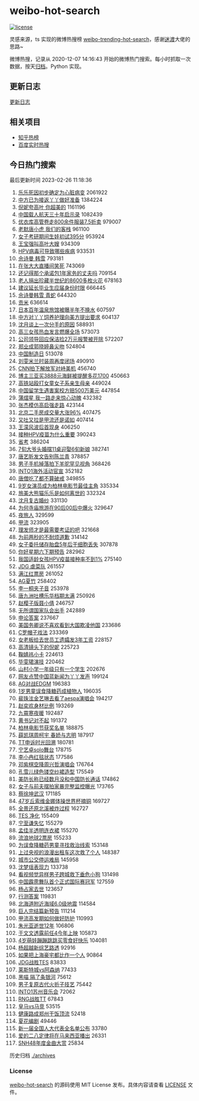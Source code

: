 # weibo-hot-search

[![license](https://img.shields.io/github/license/Arrackisarookie/weibo-hot-search)](https://github.com/Arrackisarookie/weibo-hot-search/blob/master/LICENSE)

灵感来源，ts 实现的微博热搜榜 [weibo-trending-hot-search](https://github.com/justjavac/weibo-trending-hot-search)，感谢[迷渡](https://github.com/justjavac)大佬的思路~

微博热搜，记录从 2020-12-07 14:16:43 开始的微博热门搜索。每小时抓取一次数据，按天[归档](./archives)。Python 实现。

## 更新日志
[更新日志](./UPDATE.md)

## 相关项目
+ [知乎热榜](https://github.com/Arrackisarookie/zhihu-top-search)
+ [百度实时热搜](https://github.com/Arrackisarookie/baidu-hot-search)

## 今日热门搜索

<!-- Rank Begin -->

最后更新时间 2023-02-26 11:18:36

1. [乐乐死因初步确定为心脏病变](https://s.weibo.com/weibo?q=%23%E4%B9%90%E4%B9%90%E6%AD%BB%E5%9B%A0%E5%88%9D%E6%AD%A5%E7%A1%AE%E5%AE%9A%E4%B8%BA%E5%BF%83%E8%84%8F%E7%97%85%E5%8F%98%23&t=31&band_rank=1&Refer=top) 2061922
1. [中方已为接返丫丫做好准备](https://s.weibo.com/weibo?q=%23%E4%B8%AD%E6%96%B9%E5%B7%B2%E4%B8%BA%E6%8E%A5%E8%BF%94%E4%B8%AB%E4%B8%AB%E5%81%9A%E5%A5%BD%E5%87%86%E5%A4%87%23&t=31&band_rank=2&Refer=top) 1384224
1. [倪妮夸高叶 你超美的](https://s.weibo.com/weibo?q=%E5%80%AA%E5%A6%AE%E5%A4%B8%E9%AB%98%E5%8F%B6%20%E4%BD%A0%E8%B6%85%E7%BE%8E%E7%9A%84&t=31&band_rank=1&Refer=top) 1161196
1. [中国载人航天三十年启示录](https://s.weibo.com/weibo?q=%23%E4%B8%AD%E5%9B%BD%E8%BD%BD%E4%BA%BA%E8%88%AA%E5%A4%A9%E4%B8%89%E5%8D%81%E5%B9%B4%E5%90%AF%E7%A4%BA%E5%BD%95%23&t=31&band_rank=3&Refer=top) 1082439
1. [优衣库高管卷走800余件服装7.5折卖](https://s.weibo.com/weibo?q=%23%E4%BC%98%E8%A1%A3%E5%BA%93%E9%AB%98%E7%AE%A1%E5%8D%B7%E8%B5%B0800%E4%BD%99%E4%BB%B6%E6%9C%8D%E8%A3%857.5%E6%8A%98%E5%8D%96%23&t=31&band_rank=11&Refer=top) 979007
1. [老默唐小虎 我们的客栈](https://s.weibo.com/weibo?q=%E8%80%81%E9%BB%98%E5%94%90%E5%B0%8F%E8%99%8E%20%E6%88%91%E4%BB%AC%E7%9A%84%E5%AE%A2%E6%A0%88&t=31&band_rank=5&Refer=top) 961100
1. [女子考研期间生娃初试395分](https://s.weibo.com/weibo?q=%23%E5%A5%B3%E5%AD%90%E8%80%83%E7%A0%94%E6%9C%9F%E9%97%B4%E7%94%9F%E5%A8%83%E5%88%9D%E8%AF%95395%E5%88%86%23&t=31&band_rank=35&Refer=top) 953924
1. [王宝强叫高叶大嫂](https://s.weibo.com/weibo?q=%23%E7%8E%8B%E5%AE%9D%E5%BC%BA%E5%8F%AB%E9%AB%98%E5%8F%B6%E5%A4%A7%E5%AB%82%23&t=31&band_rank=6&Refer=top) 934309
1. [HPV病毒可导致哪些疾病](https://s.weibo.com/weibo?q=%23HPV%E7%97%85%E6%AF%92%E5%8F%AF%E5%AF%BC%E8%87%B4%E5%93%AA%E4%BA%9B%E7%96%BE%E7%97%85%23&t=31&band_rank=31&Refer=top) 933531
1. [佘诗曼 韩雪](https://s.weibo.com/weibo?q=%E4%BD%98%E8%AF%97%E6%9B%BC%20%E9%9F%A9%E9%9B%AA&t=31&band_rank=2&Refer=top) 793181
1. [在张大大直播间笑死](https://s.weibo.com/weibo?q=%E5%9C%A8%E5%BC%A0%E5%A4%A7%E5%A4%A7%E7%9B%B4%E6%92%AD%E9%97%B4%E7%AC%91%E6%AD%BB&t=31&band_rank=2&Refer=top) 743069
1. [还记得那个承诺包1年家务的丈夫吗](https://s.weibo.com/weibo?q=%23%E8%BF%98%E8%AE%B0%E5%BE%97%E9%82%A3%E4%B8%AA%E6%89%BF%E8%AF%BA%E5%8C%851%E5%B9%B4%E5%AE%B6%E5%8A%A1%E7%9A%84%E4%B8%88%E5%A4%AB%E5%90%97%23&t=31&band_rank=22&Refer=top) 709154
1. [老人捐出珍藏半世纪的8600多枚火花](https://s.weibo.com/weibo?q=%23%E8%80%81%E4%BA%BA%E6%8D%90%E5%87%BA%E7%8F%8D%E8%97%8F%E5%8D%8A%E4%B8%96%E7%BA%AA%E7%9A%848600%E5%A4%9A%E6%9E%9A%E7%81%AB%E8%8A%B1%23&t=31&band_rank=7&Refer=top) 678163
1. [建议延长毕业生应届身份时限](https://s.weibo.com/weibo?q=%23%E5%BB%BA%E8%AE%AE%E5%BB%B6%E9%95%BF%E6%AF%95%E4%B8%9A%E7%94%9F%E5%BA%94%E5%B1%8A%E8%BA%AB%E4%BB%BD%E6%97%B6%E9%99%90%23&t=31&band_rank=2&Refer=top) 666445
1. [佘诗曼韩雪 青蛇](https://s.weibo.com/weibo?q=%E4%BD%98%E8%AF%97%E6%9B%BC%E9%9F%A9%E9%9B%AA%20%E9%9D%92%E8%9B%87&t=31&band_rank=8&Refer=top) 644320
1. [贡米](https://s.weibo.com/weibo?q=%E8%B4%A1%E7%B1%B3&t=31&band_rank=9&Refer=top) 636614
1. [日本百年温泉旅馆被曝半年不换水](https://s.weibo.com/weibo?q=%23%E6%97%A5%E6%9C%AC%E7%99%BE%E5%B9%B4%E6%B8%A9%E6%B3%89%E6%97%85%E9%A6%86%E8%A2%AB%E6%9B%9D%E5%8D%8A%E5%B9%B4%E4%B8%8D%E6%8D%A2%E6%B0%B4%23&t=31&band_rank=5&Refer=top) 607597
1. [中方对丫丫饲养护理向美方提出要求](https://s.weibo.com/weibo?q=%23%E4%B8%AD%E6%96%B9%E5%AF%B9%E4%B8%AB%E4%B8%AB%E9%A5%B2%E5%85%BB%E6%8A%A4%E7%90%86%E5%90%91%E7%BE%8E%E6%96%B9%E6%8F%90%E5%87%BA%E8%A6%81%E6%B1%82%23&t=31&band_rank=19&Refer=top) 604137
1. [沈月谈上一次分手的原因](https://s.weibo.com/weibo?q=%23%E6%B2%88%E6%9C%88%E8%B0%88%E4%B8%8A%E4%B8%80%E6%AC%A1%E5%88%86%E6%89%8B%E7%9A%84%E5%8E%9F%E5%9B%A0%23&t=31&band_rank=4&Refer=top) 588931
1. [高三女孩热血发言燃爆全场](https://s.weibo.com/weibo?q=%23%E9%AB%98%E4%B8%89%E5%A5%B3%E5%AD%A9%E7%83%AD%E8%A1%80%E5%8F%91%E8%A8%80%E7%87%83%E7%88%86%E5%85%A8%E5%9C%BA%23&t=31&band_rank=10&Refer=top) 573073
1. [公司领导回应保洁捡2万元报警被开除](https://s.weibo.com/weibo?q=%23%E5%85%AC%E5%8F%B8%E9%A2%86%E5%AF%BC%E5%9B%9E%E5%BA%94%E4%BF%9D%E6%B4%81%E6%8D%A12%E4%B8%87%E5%85%83%E6%8A%A5%E8%AD%A6%E8%A2%AB%E5%BC%80%E9%99%A4%23&t=31&band_rank=6&Refer=top) 572207
1. [郑业成郭晓婷鼻尖吻](https://s.weibo.com/weibo?q=%23%E9%83%91%E4%B8%9A%E6%88%90%E9%83%AD%E6%99%93%E5%A9%B7%E9%BC%BB%E5%B0%96%E5%90%BB%23&t=31&band_rank=4&Refer=top) 524804
1. [中国制造日](https://s.weibo.com/weibo?q=%23%E4%B8%AD%E5%9B%BD%E5%88%B6%E9%80%A0%E6%97%A5%23&t=31&band_rank=9&Refer=top) 513078
1. [刘雯米兰时装周再度闭场](https://s.weibo.com/weibo?q=%23%E5%88%98%E9%9B%AF%E7%B1%B3%E5%85%B0%E6%97%B6%E8%A3%85%E5%91%A8%E5%86%8D%E5%BA%A6%E9%97%AD%E5%9C%BA%23&t=31&band_rank=11&Refer=top) 490910
1. [CNN拍下解放军对峙美机](https://s.weibo.com/weibo?q=%23CNN%E6%8B%8D%E4%B8%8B%E8%A7%A3%E6%94%BE%E5%86%9B%E5%AF%B9%E5%B3%99%E7%BE%8E%E6%9C%BA%23&t=31&band_rank=31&Refer=top) 456740
1. [博主三亚买3888元海鲜被提醒多花1700](https://s.weibo.com/weibo?q=%23%E5%8D%9A%E4%B8%BB%E4%B8%89%E4%BA%9A%E4%B9%B03888%E5%85%83%E6%B5%B7%E9%B2%9C%E8%A2%AB%E6%8F%90%E9%86%92%E5%A4%9A%E8%8A%B11700%23&t=31&band_rank=5&Refer=top) 450663
1. [高铁站殴打女童女子系亲生母亲](https://s.weibo.com/weibo?q=%23%E9%AB%98%E9%93%81%E7%AB%99%E6%AE%B4%E6%89%93%E5%A5%B3%E7%AB%A5%E5%A5%B3%E5%AD%90%E7%B3%BB%E4%BA%B2%E7%94%9F%E6%AF%8D%E4%BA%B2%23&t=31&band_rank=31&Refer=top) 449024
1. [中国留学生遇害案校方赔500万美元](https://s.weibo.com/weibo?q=%23%E4%B8%AD%E5%9B%BD%E7%95%99%E5%AD%A6%E7%94%9F%E9%81%87%E5%AE%B3%E6%A1%88%E6%A0%A1%E6%96%B9%E8%B5%94500%E4%B8%87%E7%BE%8E%E5%85%83%23&t=31&band_rank=11&Refer=top) 447854
1. [蒲熠星 我一路走来惊心动魄](https://s.weibo.com/weibo?q=%E8%92%B2%E7%86%A0%E6%98%9F%20%E6%88%91%E4%B8%80%E8%B7%AF%E8%B5%B0%E6%9D%A5%E6%83%8A%E5%BF%83%E5%8A%A8%E9%AD%84&t=31&band_rank=6&Refer=top) 432382
1. [张杰模仿高启强走路](https://s.weibo.com/weibo?q=%23%E5%BC%A0%E6%9D%B0%E6%A8%A1%E4%BB%BF%E9%AB%98%E5%90%AF%E5%BC%BA%E8%B5%B0%E8%B7%AF%23&t=31&band_rank=13&Refer=top) 423144
1. [北京二手房成交量大涨96%](https://s.weibo.com/weibo?q=%23%E5%8C%97%E4%BA%AC%E4%BA%8C%E6%89%8B%E6%88%BF%E6%88%90%E4%BA%A4%E9%87%8F%E5%A4%A7%E6%B6%A896%25%23&t=31&band_rank=13&Refer=top) 407475
1. [又吐又拉是甲流还是诺如](https://s.weibo.com/weibo?q=%23%E5%8F%88%E5%90%90%E5%8F%88%E6%8B%89%E6%98%AF%E7%94%B2%E6%B5%81%E8%BF%98%E6%98%AF%E8%AF%BA%E5%A6%82%23&t=31&band_rank=9&Refer=top) 407414
1. [王濛风波后首现身](https://s.weibo.com/weibo?q=%23%E7%8E%8B%E6%BF%9B%E9%A3%8E%E6%B3%A2%E5%90%8E%E9%A6%96%E7%8E%B0%E8%BA%AB%23&t=31&band_rank=40&Refer=top) 406250
1. [接种HPV疫苗为什么重要](https://s.weibo.com/weibo?q=%23%E6%8E%A5%E7%A7%8DHPV%E7%96%AB%E8%8B%97%E4%B8%BA%E4%BB%80%E4%B9%88%E9%87%8D%E8%A6%81%23&t=31&band_rank=10&Refer=top) 390243
1. [省考](https://s.weibo.com/weibo?q=%E7%9C%81%E8%80%83&t=31&band_rank=7&Refer=top) 386204
1. [7旬大爷头婚摆11桌迎娶6旬新娘](https://s.weibo.com/weibo?q=%237%E6%97%AC%E5%A4%A7%E7%88%B7%E5%A4%B4%E5%A9%9A%E6%91%8611%E6%A1%8C%E8%BF%8E%E5%A8%B66%E6%97%AC%E6%96%B0%E5%A8%98%23&t=31&band_rank=13&Refer=top) 382741
1. [唐艺昕发文告别陈兰青](https://s.weibo.com/weibo?q=%23%E5%94%90%E8%89%BA%E6%98%95%E5%8F%91%E6%96%87%E5%91%8A%E5%88%AB%E9%99%88%E5%85%B0%E9%9D%92%23&t=31&band_rank=8&Refer=top) 378857
1. [男子手机掉落拍下羊驼罕见视角](https://s.weibo.com/weibo?q=%23%E7%94%B7%E5%AD%90%E6%89%8B%E6%9C%BA%E6%8E%89%E8%90%BD%E6%8B%8D%E4%B8%8B%E7%BE%8A%E9%A9%BC%E7%BD%95%E8%A7%81%E8%A7%86%E8%A7%92%23&t=31&band_rank=17&Refer=top) 368426
1. [INTO1海外活动官宣](https://s.weibo.com/weibo?q=%23INTO1%E6%B5%B7%E5%A4%96%E6%B4%BB%E5%8A%A8%E5%AE%98%E5%AE%A3%23&t=31&band_rank=15&Refer=top) 352182
1. [唐僧吃了都不算破戒](https://s.weibo.com/weibo?q=%23%E5%94%90%E5%83%A7%E5%90%83%E4%BA%86%E9%83%BD%E4%B8%8D%E7%AE%97%E7%A0%B4%E6%88%92%23&t=31&band_rank=9&Refer=top) 349855
1. [9岁女演员成为柏林电影节最佳主角](https://s.weibo.com/weibo?q=%239%E5%B2%81%E5%A5%B3%E6%BC%94%E5%91%98%E6%88%90%E4%B8%BA%E6%9F%8F%E6%9E%97%E7%94%B5%E5%BD%B1%E8%8A%82%E6%9C%80%E4%BD%B3%E4%B8%BB%E8%A7%92%23&t=31&band_rank=12&Refer=top) 335334
1. [旅美大熊猫乐乐是如何离世的](https://s.weibo.com/weibo?q=%23%E6%97%85%E7%BE%8E%E5%A4%A7%E7%86%8A%E7%8C%AB%E4%B9%90%E4%B9%90%E6%98%AF%E5%A6%82%E4%BD%95%E7%A6%BB%E4%B8%96%E7%9A%84%23&t=31&band_rank=10&Refer=top) 332324
1. [沈月复古婚纱](https://s.weibo.com/weibo?q=%23%E6%B2%88%E6%9C%88%E5%A4%8D%E5%8F%A4%E5%A9%9A%E7%BA%B1%23&t=31&band_rank=11&Refer=top) 331130
1. [为何寺庙旅游在90后00后中爆火](https://s.weibo.com/weibo?q=%23%E4%B8%BA%E4%BD%95%E5%AF%BA%E5%BA%99%E6%97%85%E6%B8%B8%E5%9C%A890%E5%90%8E00%E5%90%8E%E4%B8%AD%E7%88%86%E7%81%AB%23&t=31&band_rank=23&Refer=top) 329647
1. [夜旅人](https://s.weibo.com/weibo?q=%E5%A4%9C%E6%97%85%E4%BA%BA&t=31&band_rank=12&Refer=top) 329599
1. [甲流](https://s.weibo.com/weibo?q=%23%E7%94%B2%E6%B5%81%23&t=31&band_rank=13&Refer=top) 323905
1. [理发师才是最需要考证的吧](https://s.weibo.com/weibo?q=%23%E7%90%86%E5%8F%91%E5%B8%88%E6%89%8D%E6%98%AF%E6%9C%80%E9%9C%80%E8%A6%81%E8%80%83%E8%AF%81%E7%9A%84%E5%90%A7%23&t=31&band_rank=14&Refer=top) 321668
1. [为前两秒的不耐烦道歉](https://s.weibo.com/weibo?q=%23%E4%B8%BA%E5%89%8D%E4%B8%A4%E7%A7%92%E7%9A%84%E4%B8%8D%E8%80%90%E7%83%A6%E9%81%93%E6%AD%89%23&t=31&band_rank=15&Refer=top) 314142
1. [女子委托储存胎盘5年后干细胞丢失](https://s.weibo.com/weibo?q=%23%E5%A5%B3%E5%AD%90%E5%A7%94%E6%89%98%E5%82%A8%E5%AD%98%E8%83%8E%E7%9B%985%E5%B9%B4%E5%90%8E%E5%B9%B2%E7%BB%86%E8%83%9E%E4%B8%A2%E5%A4%B1%23&t=31&band_rank=19&Refer=top) 307878
1. [你好星期六下期预告](https://s.weibo.com/weibo?q=%23%E4%BD%A0%E5%A5%BD%E6%98%9F%E6%9C%9F%E5%85%AD%E4%B8%8B%E6%9C%9F%E9%A2%84%E5%91%8A%23&t=31&band_rank=14&Refer=top) 282962
1. [我国适龄女孩HPV疫苗接种率不到1%](https://s.weibo.com/weibo?q=%23%E6%88%91%E5%9B%BD%E9%80%82%E9%BE%84%E5%A5%B3%E5%AD%A9HPV%E7%96%AB%E8%8B%97%E6%8E%A5%E7%A7%8D%E7%8E%87%E4%B8%8D%E5%88%B01%25%23&t=31&band_rank=21&Refer=top) 275140
1. [JDG 虐菜队](https://s.weibo.com/weibo?q=JDG%20%E8%99%90%E8%8F%9C%E9%98%9F&t=31&band_rank=15&Refer=top) 261557
1. [满江红票房](https://s.weibo.com/weibo?q=%23%E6%BB%A1%E6%B1%9F%E7%BA%A2%E7%A5%A8%E6%88%BF%23&t=31&band_rank=16&Refer=top) 261052
1. [AG夏竹](https://s.weibo.com/weibo?q=AG%E5%A4%8F%E7%AB%B9&t=31&band_rank=17&Refer=top) 258402
1. [李一桐夹子音](https://s.weibo.com/weibo?q=%E6%9D%8E%E4%B8%80%E6%A1%90%E5%A4%B9%E5%AD%90%E9%9F%B3&t=31&band_rank=18&Refer=top) 253978
1. [唐九洲吐槽乐华档期太满](https://s.weibo.com/weibo?q=%23%E5%94%90%E4%B9%9D%E6%B4%B2%E5%90%90%E6%A7%BD%E4%B9%90%E5%8D%8E%E6%A1%A3%E6%9C%9F%E5%A4%AA%E6%BB%A1%23&t=31&band_rank=18&Refer=top) 250926
1. [赵樱子版聂小倩](https://s.weibo.com/weibo?q=%23%E8%B5%B5%E6%A8%B1%E5%AD%90%E7%89%88%E8%81%82%E5%B0%8F%E5%80%A9%23&t=31&band_rank=21&Refer=top) 246757
1. [无所谓国家队会出手](https://s.weibo.com/weibo?q=%23%E6%97%A0%E6%89%80%E8%B0%93%E5%9B%BD%E5%AE%B6%E9%98%9F%E4%BC%9A%E5%87%BA%E6%89%8B%23&t=31&band_rank=25&Refer=top) 242889
1. [申论答案](https://s.weibo.com/weibo?q=%E7%94%B3%E8%AE%BA%E7%AD%94%E6%A1%88&t=31&band_rank=19&Refer=top) 237667
1. [美国务卿说不喜欢看到大国欺凌他国](https://s.weibo.com/weibo?q=%23%E7%BE%8E%E5%9B%BD%E5%8A%A1%E5%8D%BF%E8%AF%B4%E4%B8%8D%E5%96%9C%E6%AC%A2%E7%9C%8B%E5%88%B0%E5%A4%A7%E5%9B%BD%E6%AC%BA%E5%87%8C%E4%BB%96%E5%9B%BD%23&t=31&band_rank=20&Refer=top) 233686
1. [C罗帽子戏法](https://s.weibo.com/weibo?q=%23C%E7%BD%97%E5%B8%BD%E5%AD%90%E6%88%8F%E6%B3%95%23&t=31&band_rank=20&Refer=top) 233369
1. [女老板给去世员工遗孀发3年工资](https://s.weibo.com/weibo?q=%23%E5%A5%B3%E8%80%81%E6%9D%BF%E7%BB%99%E5%8E%BB%E4%B8%96%E5%91%98%E5%B7%A5%E9%81%97%E5%AD%80%E5%8F%913%E5%B9%B4%E5%B7%A5%E8%B5%84%23&t=31&band_rank=21&Refer=top) 228157
1. [高清镜头下的倪妮](https://s.weibo.com/weibo?q=%23%E9%AB%98%E6%B8%85%E9%95%9C%E5%A4%B4%E4%B8%8B%E7%9A%84%E5%80%AA%E5%A6%AE%23&t=31&band_rank=30&Refer=top) 225723
1. [鞠婧祎小卡](https://s.weibo.com/weibo?q=%E9%9E%A0%E5%A9%A7%E7%A5%8E%E5%B0%8F%E5%8D%A1&t=31&band_rank=22&Refer=top) 224613
1. [毕雯珺演技](https://s.weibo.com/weibo?q=%23%E6%AF%95%E9%9B%AF%E7%8F%BA%E6%BC%94%E6%8A%80%23&t=31&band_rank=23&Refer=top) 220462
1. [山村小学一年级只有一个学生](https://s.weibo.com/weibo?q=%23%E5%B1%B1%E6%9D%91%E5%B0%8F%E5%AD%A6%E4%B8%80%E5%B9%B4%E7%BA%A7%E5%8F%AA%E6%9C%89%E4%B8%80%E4%B8%AA%E5%AD%A6%E7%94%9F%23&t=31&band_rank=27&Refer=top) 202676
1. [网友点赞中国蓝新闻为丫丫发声](https://s.weibo.com/weibo?q=%23%E7%BD%91%E5%8F%8B%E7%82%B9%E8%B5%9E%E4%B8%AD%E5%9B%BD%E8%93%9D%E6%96%B0%E9%97%BB%E4%B8%BA%E4%B8%AB%E4%B8%AB%E5%8F%91%E5%A3%B0%23&t=31&band_rank=27&Refer=top) 199124
1. [AG对战EDGM](https://s.weibo.com/weibo?q=%23AG%E5%AF%B9%E6%88%98EDGM%23&t=31&band_rank=24&Refer=top) 196383
1. [1岁男童误食降糖药成植物人](https://s.weibo.com/weibo?q=%231%E5%B2%81%E7%94%B7%E7%AB%A5%E8%AF%AF%E9%A3%9F%E9%99%8D%E7%B3%96%E8%8D%AF%E6%88%90%E6%A4%8D%E7%89%A9%E4%BA%BA%23&t=31&band_rank=25&Refer=top) 196035
1. [裴珠泫金艺琳去看了aespa演唱会](https://s.weibo.com/weibo?q=%23%E8%A3%B4%E7%8F%A0%E6%B3%AB%E9%87%91%E8%89%BA%E7%90%B3%E5%8E%BB%E7%9C%8B%E4%BA%86aespa%E6%BC%94%E5%94%B1%E4%BC%9A%23&t=31&band_rank=26&Refer=top) 194217
1. [赵奕欢身材比例](https://s.weibo.com/weibo?q=%23%E8%B5%B5%E5%A5%95%E6%AC%A2%E8%BA%AB%E6%9D%90%E6%AF%94%E4%BE%8B%23&t=31&band_rank=27&Refer=top) 193269
1. [九霄寒夜暖](https://s.weibo.com/weibo?q=%E4%B9%9D%E9%9C%84%E5%AF%92%E5%A4%9C%E6%9A%96&t=31&band_rank=28&Refer=top) 192487
1. [黄书记对不起](https://s.weibo.com/weibo?q=%E9%BB%84%E4%B9%A6%E8%AE%B0%E5%AF%B9%E4%B8%8D%E8%B5%B7&t=31&band_rank=29&Refer=top) 191372
1. [柏林电影节获奖名单](https://s.weibo.com/weibo?q=%23%E6%9F%8F%E6%9E%97%E7%94%B5%E5%BD%B1%E8%8A%82%E8%8E%B7%E5%A5%96%E5%90%8D%E5%8D%95%23&t=31&band_rank=23&Refer=top) 188875
1. [薛凯琪周柯宇 春娇与志明](https://s.weibo.com/weibo?q=%E8%96%9B%E5%87%AF%E7%90%AA%E5%91%A8%E6%9F%AF%E5%AE%87%20%E6%98%A5%E5%A8%87%E4%B8%8E%E5%BF%97%E6%98%8E&t=31&band_rank=33&Refer=top) 187917
1. [TT申诉时光回溯](https://s.weibo.com/weibo?q=%23TT%E7%94%B3%E8%AF%89%E6%97%B6%E5%85%89%E5%9B%9E%E6%BA%AF%23&t=31&band_rank=30&Refer=top) 180781
1. [宁艺卓solo舞台](https://s.weibo.com/weibo?q=%23%E5%AE%81%E8%89%BA%E5%8D%93solo%E8%88%9E%E5%8F%B0%23&t=31&band_rank=31&Refer=top) 178715
1. [李小冉红毯状态](https://s.weibo.com/weibo?q=%E6%9D%8E%E5%B0%8F%E5%86%89%E7%BA%A2%E6%AF%AF%E7%8A%B6%E6%80%81&t=31&band_rank=32&Refer=top) 177586
1. [邓紫棋空降周兴哲演唱会](https://s.weibo.com/weibo?q=%23%E9%82%93%E7%B4%AB%E6%A3%8B%E7%A9%BA%E9%99%8D%E5%91%A8%E5%85%B4%E5%93%B2%E6%BC%94%E5%94%B1%E4%BC%9A%23&t=31&band_rank=33&Refer=top) 176764
1. [孔雪儿绿色镂空纱裙造型](https://s.weibo.com/weibo?q=%23%E5%AD%94%E9%9B%AA%E5%84%BF%E7%BB%BF%E8%89%B2%E9%95%82%E7%A9%BA%E7%BA%B1%E8%A3%99%E9%80%A0%E5%9E%8B%23&t=31&band_rank=34&Refer=top) 175549
1. [美防长称已经数月没和中国防长通话](https://s.weibo.com/weibo?q=%23%E7%BE%8E%E9%98%B2%E9%95%BF%E7%A7%B0%E5%B7%B2%E7%BB%8F%E6%95%B0%E6%9C%88%E6%B2%A1%E5%92%8C%E4%B8%AD%E5%9B%BD%E9%98%B2%E9%95%BF%E9%80%9A%E8%AF%9D%23&t=31&band_rank=22&Refer=top) 174862
1. [女子与前夫摆拍家暴完整监控曝光](https://s.weibo.com/weibo?q=%23%E5%A5%B3%E5%AD%90%E4%B8%8E%E5%89%8D%E5%A4%AB%E6%91%86%E6%8B%8D%E5%AE%B6%E6%9A%B4%E5%AE%8C%E6%95%B4%E7%9B%91%E6%8E%A7%E6%9B%9D%E5%85%89%23&t=31&band_rank=36&Refer=top) 173765
1. [蔡徐坤武汉](https://s.weibo.com/weibo?q=%E8%94%A1%E5%BE%90%E5%9D%A4%E6%AD%A6%E6%B1%89&t=31&band_rank=37&Refer=top) 171185
1. [47岁丘索维金娜体操世界杯摘铜](https://s.weibo.com/weibo?q=%2347%E5%B2%81%E4%B8%98%E7%B4%A2%E7%BB%B4%E9%87%91%E5%A8%9C%E4%BD%93%E6%93%8D%E4%B8%96%E7%95%8C%E6%9D%AF%E6%91%98%E9%93%9C%23&t=31&band_rank=37&Refer=top) 169727
1. [全景还原北溪被炸过程](https://s.weibo.com/weibo?q=%23%E5%85%A8%E6%99%AF%E8%BF%98%E5%8E%9F%E5%8C%97%E6%BA%AA%E8%A2%AB%E7%82%B8%E8%BF%87%E7%A8%8B%23&t=31&band_rank=38&Refer=top) 162727
1. [TES 净化](https://s.weibo.com/weibo?q=TES%20%E5%87%80%E5%8C%96&t=31&band_rank=39&Refer=top) 155409
1. [宁至谦失忆](https://s.weibo.com/weibo?q=%23%E5%AE%81%E8%87%B3%E8%B0%A6%E5%A4%B1%E5%BF%86%23&t=31&band_rank=41&Refer=top) 155279
1. [孟佳半透明连衣裙](https://s.weibo.com/weibo?q=%23%E5%AD%9F%E4%BD%B3%E5%8D%8A%E9%80%8F%E6%98%8E%E8%BF%9E%E8%A1%A3%E8%A3%99%23&t=31&band_rank=42&Refer=top) 155270
1. [流浪地球2票房](https://s.weibo.com/weibo?q=%23%E6%B5%81%E6%B5%AA%E5%9C%B0%E7%90%832%E7%A5%A8%E6%88%BF%23&t=31&band_rank=43&Refer=top) 155233
1. [为误食降糖药男童寻找救治线索](https://s.weibo.com/weibo?q=%23%E4%B8%BA%E8%AF%AF%E9%A3%9F%E9%99%8D%E7%B3%96%E8%8D%AF%E7%94%B7%E7%AB%A5%E5%AF%BB%E6%89%BE%E6%95%91%E6%B2%BB%E7%BA%BF%E7%B4%A2%23&t=31&band_rank=36&Refer=top) 153148
1. [上过央视的浪漫出租车这次救了个人](https://s.weibo.com/weibo?q=%23%E4%B8%8A%E8%BF%87%E5%A4%AE%E8%A7%86%E7%9A%84%E6%B5%AA%E6%BC%AB%E5%87%BA%E7%A7%9F%E8%BD%A6%E8%BF%99%E6%AC%A1%E6%95%91%E4%BA%86%E4%B8%AA%E4%BA%BA%23&t=31&band_rank=40&Refer=top) 148387
1. [城市公交停运难局](https://s.weibo.com/weibo?q=%23%E5%9F%8E%E5%B8%82%E5%85%AC%E4%BA%A4%E5%81%9C%E8%BF%90%E9%9A%BE%E5%B1%80%23&t=31&band_rank=38&Refer=top) 145958
1. [沈梦瑶表现力](https://s.weibo.com/weibo?q=%E6%B2%88%E6%A2%A6%E7%91%B6%E8%A1%A8%E7%8E%B0%E5%8A%9B&t=31&band_rank=44&Refer=top) 133738
1. [看视频觉异样男子跨城救下垂危小狗](https://s.weibo.com/weibo?q=%23%E7%9C%8B%E8%A7%86%E9%A2%91%E8%A7%89%E5%BC%82%E6%A0%B7%E7%94%B7%E5%AD%90%E8%B7%A8%E5%9F%8E%E6%95%91%E4%B8%8B%E5%9E%82%E5%8D%B1%E5%B0%8F%E7%8B%97%23&t=31&band_rank=43&Refer=top) 131498
1. [中国霹雳舞队首个正式国际赛冠军](https://s.weibo.com/weibo?q=%23%E4%B8%AD%E5%9B%BD%E9%9C%B9%E9%9B%B3%E8%88%9E%E9%98%9F%E9%A6%96%E4%B8%AA%E6%AD%A3%E5%BC%8F%E5%9B%BD%E9%99%85%E8%B5%9B%E5%86%A0%E5%86%9B%23&t=31&band_rank=40&Refer=top) 127559
1. [杨占家去世](https://s.weibo.com/weibo?q=%23%E6%9D%A8%E5%8D%A0%E5%AE%B6%E5%8E%BB%E4%B8%96%23&t=31&band_rank=42&Refer=top) 123657
1. [行测答案](https://s.weibo.com/weibo?q=%E8%A1%8C%E6%B5%8B%E7%AD%94%E6%A1%88&t=31&band_rank=45&Refer=top) 119831
1. [北海道附近海域6.0级地震](https://s.weibo.com/weibo?q=%23%E5%8C%97%E6%B5%B7%E9%81%93%E9%99%84%E8%BF%91%E6%B5%B7%E5%9F%9F6.0%E7%BA%A7%E5%9C%B0%E9%9C%87%23&t=31&band_rank=45&Refer=top) 114584
1. [巨人完结篇新预告](https://s.weibo.com/weibo?q=%23%E5%B7%A8%E4%BA%BA%E5%AE%8C%E7%BB%93%E7%AF%87%E6%96%B0%E9%A2%84%E5%91%8A%23&t=31&band_rank=35&Refer=top) 111214
1. [甲流高发期如何做好防护](https://s.weibo.com/weibo?q=%23%E7%94%B2%E6%B5%81%E9%AB%98%E5%8F%91%E6%9C%9F%E5%A6%82%E4%BD%95%E5%81%9A%E5%A5%BD%E9%98%B2%E6%8A%A4%23&t=31&band_rank=46&Refer=top) 110993
1. [朱光亚逝世12年](https://s.weibo.com/weibo?q=%23%E6%9C%B1%E5%85%89%E4%BA%9A%E9%80%9D%E4%B8%9612%E5%B9%B4%23&t=31&band_rank=37&Refer=top) 106806
1. [于文文透露前任4今年上映](https://s.weibo.com/weibo?q=%23%E4%BA%8E%E6%96%87%E6%96%87%E9%80%8F%E9%9C%B2%E5%89%8D%E4%BB%BB4%E4%BB%8A%E5%B9%B4%E4%B8%8A%E6%98%A0%23&t=31&band_rank=47&Refer=top) 105873
1. [4岁萌娃蹦蹦跳跳买零食好快乐](https://s.weibo.com/weibo?q=%234%E5%B2%81%E8%90%8C%E5%A8%83%E8%B9%A6%E8%B9%A6%E8%B7%B3%E8%B7%B3%E4%B9%B0%E9%9B%B6%E9%A3%9F%E5%A5%BD%E5%BF%AB%E4%B9%90%23&t=31&band_rank=48&Refer=top) 104081
1. [杨超越新综艺路透](https://s.weibo.com/weibo?q=%23%E6%9D%A8%E8%B6%85%E8%B6%8A%E6%96%B0%E7%BB%BC%E8%89%BA%E8%B7%AF%E9%80%8F%23&t=31&band_rank=41&Refer=top) 92916
1. [如果把上海豪宅都比作一个人](https://s.weibo.com/weibo?q=%23%E5%A6%82%E6%9E%9C%E6%8A%8A%E4%B8%8A%E6%B5%B7%E8%B1%AA%E5%AE%85%E9%83%BD%E6%AF%94%E4%BD%9C%E4%B8%80%E4%B8%AA%E4%BA%BA%23&t=31&band_rank=49&Refer=top) 90864
1. [JDG战胜TES](https://s.weibo.com/weibo?q=%23JDG%E6%88%98%E8%83%9CTES%23&t=31&band_rank=48&Refer=top) 83833
1. [莱斯特城vs阿森纳](https://s.weibo.com/weibo?q=%23%E8%8E%B1%E6%96%AF%E7%89%B9%E5%9F%8Evs%E9%98%BF%E6%A3%AE%E7%BA%B3%23&t=31&band_rank=49&Refer=top) 77433
1. [黑喵 隔了条银河](https://s.weibo.com/weibo?q=%E9%BB%91%E5%96%B5%20%E9%9A%94%E4%BA%86%E6%9D%A1%E9%93%B6%E6%B2%B3&t=31&band_rank=46&Refer=top) 75612
1. [男子复原古代火折子技艺](https://s.weibo.com/weibo?q=%23%E7%94%B7%E5%AD%90%E5%A4%8D%E5%8E%9F%E5%8F%A4%E4%BB%A3%E7%81%AB%E6%8A%98%E5%AD%90%E6%8A%80%E8%89%BA%23&t=31&band_rank=50&Refer=top) 75442
1. [INTO1苏州音乐会](https://s.weibo.com/weibo?q=%23INTO1%E8%8B%8F%E5%B7%9E%E9%9F%B3%E4%B9%90%E4%BC%9A%23&t=31&band_rank=48&Refer=top) 72062
1. [RNG战胜TT](https://s.weibo.com/weibo?q=%23RNG%E6%88%98%E8%83%9CTT%23&t=31&band_rank=50&Refer=top) 67843
1. [皇马vs马竞](https://s.weibo.com/weibo?q=%23%E7%9A%87%E9%A9%ACvs%E9%A9%AC%E7%AB%9E%23&t=31&band_rank=48&Refer=top) 53515
1. [健康路成郑州干饭顶流](https://s.weibo.com/weibo?q=%23%E5%81%A5%E5%BA%B7%E8%B7%AF%E6%88%90%E9%83%91%E5%B7%9E%E5%B9%B2%E9%A5%AD%E9%A1%B6%E6%B5%81%23&t=31&band_rank=24&Refer=top) 52418
1. [夏花编剧](https://s.weibo.com/weibo?q=%23%E5%A4%8F%E8%8A%B1%E7%BC%96%E5%89%A7%23&t=31&band_rank=35&Refer=top) 49446
1. [新一届全国人大代表全名单公布](https://s.weibo.com/weibo?q=%E6%96%B0%E4%B8%80%E5%B1%8A%E5%85%A8%E5%9B%BD%E4%BA%BA%E5%A4%A7%E4%BB%A3%E8%A1%A8%E5%85%A8%E5%90%8D%E5%8D%95%E5%85%AC%E5%B8%83&t=31&band_rank=14&Refer=top) 33780
1. [爱的二八定律将在马来西亚播出](https://s.weibo.com/weibo?q=%23%E7%88%B1%E7%9A%84%E4%BA%8C%E5%85%AB%E5%AE%9A%E5%BE%8B%E5%B0%86%E5%9C%A8%E9%A9%AC%E6%9D%A5%E8%A5%BF%E4%BA%9A%E6%92%AD%E5%87%BA%23&t=31&band_rank=31&Refer=top) 26331
1. [SNH48年度金曲大赏](https://s.weibo.com/weibo?q=SNH48%E5%B9%B4%E5%BA%A6%E9%87%91%E6%9B%B2%E5%A4%A7%E8%B5%8F&t=31&band_rank=50&Refer=top) 25834
<!-- Rank End -->

历史归档 [./archives](./archives)

### License

[weibo-hot-search](https://github.com/Arrackisarookie/weibo-hot-search) 的源码使用 MIT License 发布。具体内容请查看 [LICENSE](./LICENSE) 文件。
